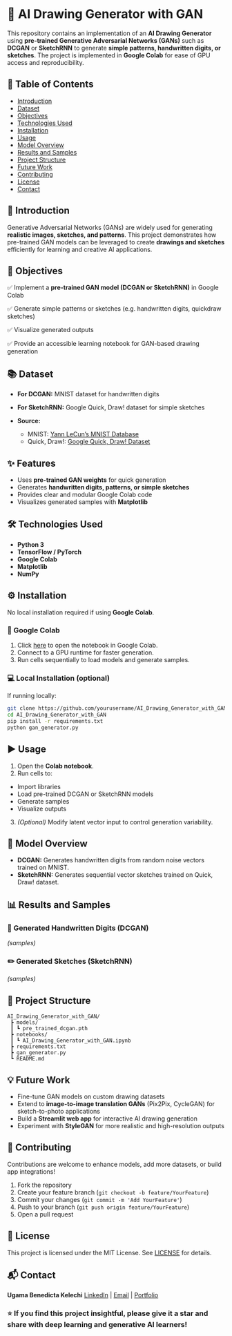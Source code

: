 # 🎨 AI Drawing Generator with GAN

This repository contains an implementation of an **AI Drawing Generator** using **pre-trained Generative Adversarial Networks (GANs)** such as **DCGAN** or **SketchRNN** to generate **simple patterns, handwritten digits, or sketches**. The project is implemented in **Google Colab** for ease of GPU access and reproducibility.



## 📑 Table of Contents

* [Introduction](#introduction)
* [Dataset](#dataset)
* [Objectives](#objectives)
* [Technologies Used](#technologies-used)
* [Installation](#installation)
* [Usage](#usage)
* [Model Overview](#model-overview)
* [Results and Samples](#results-and-samples)
* [Project Structure](#project-structure)
* [Future Work](#future-work)
* [Contributing](#contributing)
* [License](#license)
* [Contact](#contact)



## 📝 Introduction

Generative Adversarial Networks (GANs) are widely used for generating **realistic images, sketches, and patterns**. This project demonstrates how pre-trained GAN models can be leveraged to create **drawings and sketches** efficiently for learning and creative AI applications.



## 🎯 Objectives

✅ Implement a **pre-trained GAN model (DCGAN or SketchRNN)** in Google Colab

✅ Generate simple patterns or sketches (e.g. handwritten digits, quickdraw sketches)

✅ Visualize generated outputs

✅ Provide an accessible learning notebook for GAN-based drawing generation



## 📚 Dataset

* **For DCGAN:** MNIST dataset for handwritten digits
* **For SketchRNN:** Google Quick, Draw! dataset for simple sketches
* **Source:**

  * MNIST: [Yann LeCun’s MNIST Database]()
  * Quick, Draw!: [Google Quick, Draw! Dataset]()



## ✨ Features

* Uses **pre-trained GAN weights** for quick generation
* Generates **handwritten digits, patterns, or simple sketches**
* Provides clear and modular Google Colab code
* Visualizes generated samples with **Matplotlib**



## 🛠️ Technologies Used

* **Python 3**
* **TensorFlow / PyTorch**
* **Google Colab**
* **Matplotlib**
* **NumPy**



## ⚙️ Installation

No local installation required if using **Google Colab**.

### 🔗 Google Colab

1. Click [here](#) to open the notebook in Google Colab.
2. Connect to a GPU runtime for faster generation.
3. Run cells sequentially to load models and generate samples.

### 💻 Local Installation (optional)

If running locally:

```bash
git clone https://github.com/yourusername/AI_Drawing_Generator_with_GAN.git
cd AI_Drawing_Generator_with_GAN
pip install -r requirements.txt
python gan_generator.py
```



## ▶️ Usage

1. Open the **Colab notebook**.
2. Run cells to:

* Import libraries
* Load pre-trained DCGAN or SketchRNN models
* Generate samples
* Visualize outputs

3. *(Optional)* Modify latent vector input to control generation variability.



## 🧠 Model Overview

* **DCGAN:** Generates handwritten digits from random noise vectors trained on MNIST.
* **SketchRNN:** Generates sequential vector sketches trained on Quick, Draw! dataset.



## 📊 Results and Samples

### 🎨 Generated Handwritten Digits (DCGAN)

*(samples)*

### ✏️ Generated Sketches (SketchRNN)

*(samples)*



## 📁 Project Structure

```
AI_Drawing_Generator_with_GAN/
 ┣ models/
 ┃ ┗ pre_trained_dcgan.pth
 ┣ notebooks/
 ┃ ┗ AI_Drawing_Generator_with_GAN.ipynb
 ┣ requirements.txt
 ┣ gan_generator.py
 ┗ README.md
```



## 💡 Future Work

* Fine-tune GAN models on custom drawing datasets
* Extend to **image-to-image translation GANs** (Pix2Pix, CycleGAN) for sketch-to-photo applications
* Build a **Streamlit web app** for interactive AI drawing generation
* Experiment with **StyleGAN** for more realistic and high-resolution outputs



## 🤝 Contributing

Contributions are welcome to enhance models, add more datasets, or build app integrations!

1. Fork the repository
2. Create your feature branch (`git checkout -b feature/YourFeature`)
3. Commit your changes (`git commit -m 'Add YourFeature'`)
4. Push to your branch (`git push origin feature/YourFeature`)
5. Open a pull request



## 📄 License

This project is licensed under the MIT License. See [LICENSE](LICENSE) for details.



## 📬 Contact

**Ugama Benedicta Kelechi**
[LinkedIn](www.linkedin.com/in/ugama-benedicta-kelechi-codergirl-103041300) | [Email](mailto:ugamakelechi501@gmail.com) | [Portfolio](#)



### ⭐️ If you find this project insightful, please give it a star and share with deep learning and generative AI learners!

